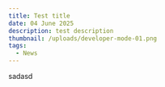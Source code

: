 ```yaml
---
title: Test title
date: 04 June 2025
description: test description
thumbnail: /uploads/developer-mode-01.png
tags:
  - News
---
```

sadasd
